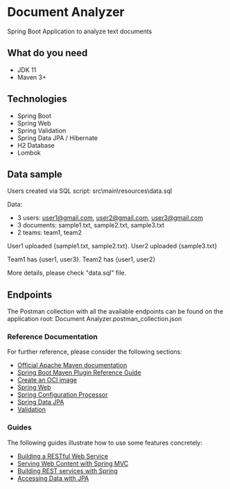 # Document Analyzer
Spring Boot Application to analyze text documents

## What do you need
- JDK 11
- Maven 3+ 

## Technologies 
- Spring Boot
- Spring Web
- Spring Validation
- Spring Data JPA / Hibernate
- H2 Database
- Lombok

## Data sample
Users created via SQL script: src\main\resources\data.sql

Data:
- 3 users: user1@gmail.com, user2@gmail.com, user3@gmail.com
- 3 documents: sample1.txt, sample2.txt, sample3.txt
- 2 teams: team1, team2

User1 uploaded {sample1.txt, sample2.txt}. User2 uploaded {sample3.txt}

Team1 has {user1, user3}. Team2 has {user1, user2}

More details, please check "data.sql" file.

## Endpoints

The Postman collection with all the available endpoints can be found on the application root:
Document Analyzer.postman_collection.json




### Reference Documentation
For further reference, please consider the following sections:

* [Official Apache Maven documentation](https://maven.apache.org/guides/index.html)
* [Spring Boot Maven Plugin Reference Guide](https://docs.spring.io/spring-boot/docs/2.3.1.RELEASE/maven-plugin/reference/html/)
* [Create an OCI image](https://docs.spring.io/spring-boot/docs/2.3.1.RELEASE/maven-plugin/reference/html/#build-image)
* [Spring Web](https://docs.spring.io/spring-boot/docs/2.3.1.RELEASE/reference/htmlsingle/#boot-features-developing-web-applications)
* [Spring Configuration Processor](https://docs.spring.io/spring-boot/docs/2.3.1.RELEASE/reference/htmlsingle/#configuration-metadata-annotation-processor)
* [Spring Data JPA](https://docs.spring.io/spring-boot/docs/2.3.1.RELEASE/reference/htmlsingle/#boot-features-jpa-and-spring-data)
* [Validation](https://docs.spring.io/spring-boot/docs/2.3.1.RELEASE/reference/htmlsingle/#boot-features-validation)

### Guides
The following guides illustrate how to use some features concretely:

* [Building a RESTful Web Service](https://spring.io/guides/gs/rest-service/)
* [Serving Web Content with Spring MVC](https://spring.io/guides/gs/serving-web-content/)
* [Building REST services with Spring](https://spring.io/guides/tutorials/bookmarks/)
* [Accessing Data with JPA](https://spring.io/guides/gs/accessing-data-jpa/)

